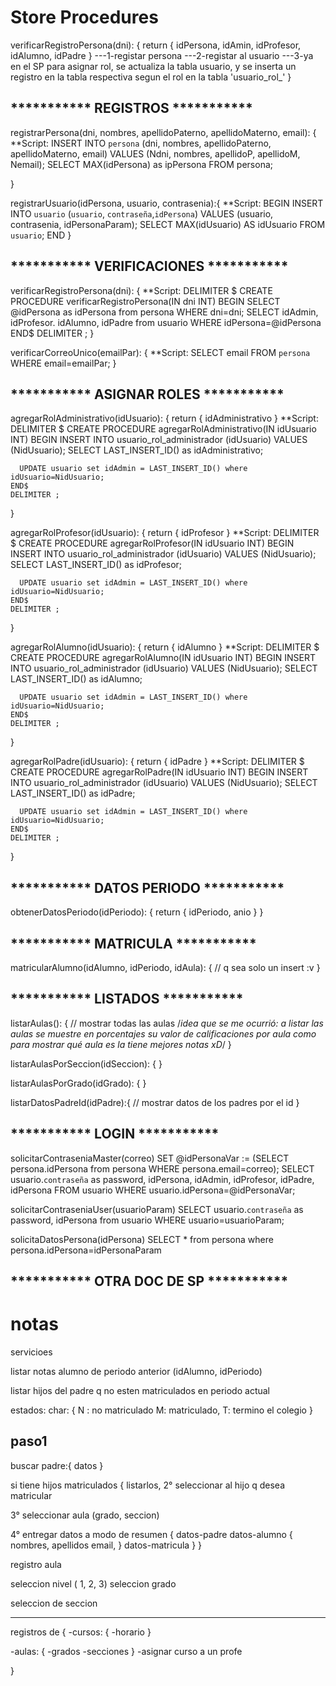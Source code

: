 Store Procedures
================
verificarRegistroPersona(dni): {
  return {
    idPersona,
    idAmin,
    idProfesor,
    idAlumno,
    idPadre
  }
  ---1-registar persona
  ---2-registar al usuario
  ---3-ya en el SP para asignar rol, se actualiza la tabla usuario, 
      y se inserta un registro en la tabla respectiva segun el rol 
      en la tabla 'usuario_rol_<nombreRol>'
}

*********** REGISTROS *********** 
----------------------------------
registrarPersona(dni, nombres, apellidoPaterno, apellidoMaterno, email): {
  **Script:
    INSERT INTO `persona` (dni, nombres, apellidoPaterno, apellidoMaterno, email) VALUES (Ndni, nombres, apellidoP, apellidoM, Nemail);
    SELECT MAX(idPersona) as ipPersona FROM persona;

}

registrarUsuario(idPersona, usuario, contrasenia):{
  **Script:
    BEGIN
    INSERT INTO `usuario` (`usuario`, `contraseña`,`idPersona`) VALUES (usuario, contrasenia, idPersonaParam);
    SELECT MAX(idUsuario) AS idUsuario FROM `usuario`;
    END
} 


*********** VERIFICACIONES ***********
---------------------------------------
verificarRegistroPersona(dni): {
  **Script:
    DELIMITER $
    CREATE PROCEDURE verificarRegistroPersona(IN dni INT)
    BEGIN
    SELECT @idPersona as idPersona from persona WHERE dni=dni;
    SELECT idAdmin, idProfesor. idAlumno, idPadre from usuario WHERE idPersona=@idPersona
    END$
    DELIMITER ;
}

verificarCorreoUnico(emailPar): {
  **Script:
    SELECT email FROM `persona` WHERE email=emailPar;
}


*********** ASIGNAR ROLES ***********
--------------------------------------
agregarRolAdministrativo(idUsuario): {
  return {
    idAdministrativo
  }
  **Script:
    DELIMITER $
    CREATE PROCEDURE agregarRolAdministrativo(IN idUsuario INT)
    BEGIN
      INSERT INTO usuario_rol_administrador (idUsuario) VALUES (NidUsuario);
      SELECT LAST_INSERT_ID() as idAdministrativo;

      UPDATE usuario set idAdmin = LAST_INSERT_ID() where idUsuario=NidUsuario;
    END$
    DELIMITER ;
}

agregarRolProfesor(idUsuario): {
  return {
    idProfesor
  }
  **Script:
    DELIMITER $
    CREATE PROCEDURE agregarRolProfesor(IN idUsuario INT)
    BEGIN
      INSERT INTO usuario_rol_administrador (idUsuario) VALUES (NidUsuario);
      SELECT LAST_INSERT_ID() as idProfesor;

      UPDATE usuario set idAdmin = LAST_INSERT_ID() where idUsuario=NidUsuario;
    END$
    DELIMITER ;
}

agregarRolAlumno(idUsuario): {
  return {
    idAlumno
  }
  **Script:
    DELIMITER $
    CREATE PROCEDURE agregarRolAlumno(IN idUsuario INT)
    BEGIN
      INSERT INTO usuario_rol_administrador (idUsuario) VALUES (NidUsuario);
      SELECT LAST_INSERT_ID() as idAlumno;

      UPDATE usuario set idAdmin = LAST_INSERT_ID() where idUsuario=NidUsuario;
    END$
    DELIMITER ;
}

agregarRolPadre(idUsuario): {
  return {
    idPadre
  }
  **Script:
    DELIMITER $
    CREATE PROCEDURE agregarRolPadre(IN idUsuario INT)
    BEGIN
      INSERT INTO usuario_rol_administrador (idUsuario) VALUES (NidUsuario);
      SELECT LAST_INSERT_ID() as idPadre;

      UPDATE usuario set idAdmin = LAST_INSERT_ID() where idUsuario=NidUsuario;
    END$
    DELIMITER ;
}


*********** DATOS PERIODO ***********
--------------------------------------
obtenerDatosPeriodo(idPeriodo): {
  return {
    idPeriodo,
    anio
  }
}


*********** MATRICULA ***********
--------------------------------------
matricularAlumno(idAlumno, idPeriodo, idAula): {
  // q sea solo un insert :v
}


*********** LISTADOS ***********
--------------------------------------

listarAulas(): {
  // mostrar todas las aulas
  /*idea que se me ocurrió: a listar las aulas se muestre en porcentajes su valor de calificaciones por aula como para mostrar qué aula es la tiene mejores notas xD*/
}

listarAulasPorSeccion(idSeccion): {
}

listarAulasPorGrado(idGrado): {
}

listarDatosPadreId(idPadre):{
  // mostrar datos de los padres por el id
}



*********** LOGIN ***********
------------------------------

solicitarContraseniaMaster(correo)
 SET @idPersonaVar := (SELECT persona.idPersona from persona WHERE persona.email=correo);
 SELECT usuario.`contraseña` as password, idPersona, idAdmin, idProfesor, idPadre, idPersona FROM usuario WHERE usuario.idPersona=@idPersonaVar;



solicitarContraseniaUser(usuarioParam)
SELECT usuario.`contraseña` as password, idPersona from usuario WHERE usuario=usuarioParam;



solicitaDatosPersona(idPersona)
SELECT * from persona where persona.idPersona=idPersonaParam




*********** OTRA DOC DE SP ***********
------------------------------



notas
=====================

servicioes


listar notas alumno de periodo anterior (idAlumno, idPeriodo)

listar hijos del padre q no esten matriculados en periodo actual



estados: char: {
  N : no matriculado
  M: matriculado,
  T: termino el colegio
}


paso1
-----

buscar padre:{
  datos
}

si tiene hijos matriculados {
  listarlos,
  2° seleccionar al hijo q desea matricular

  3° seleccionar aula (grado, seccion)

  4° entregar datos a modo de resumen {
    datos-padre
    datos-alumno {
      nombres, apellidos
      email,
    }
    datos-matricula
  }
}




registro aula

seleccion nivel ( 1, 2, 3)
seleccion grado

seleccion de seccion





--------------------

registros de {
  -cursos: {
    -horario
  }

  -aulas: {
    -grados
    -secciones
  }
  -asignar curso a un profe



}
